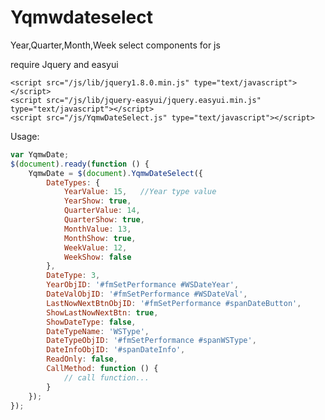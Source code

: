 # Yqmwdateselect
Year,Quarter,Month,Week select components for js


require Jquery and easyui

    <script src="/js/lib/jquery1.8.0.min.js" type="text/javascript"></script>
    <script src="/js/lib/jquery-easyui/jquery.easyui.min.js" type="text/javascript"></script> 
    <script src="/js/YqmwDateSelect.js" type="text/javascript"></script>
    
Usage:

```javascript
var YqmwDate;
$(document).ready(function () {
    YqmwDate = $(document).YqmwDateSelect({
        DateTypes: {
            YearValue: 15,   //Year type value
            YearShow: true,
            QuarterValue: 14,
            QuarterShow: true,
            MonthValue: 13,
            MonthShow: true,
            WeekValue: 12,
            WeekShow: false
        },
        DateType: 3,
        YearObjID: '#fmSetPerformance #WSDateYear',
        DateValObjID: '#fmSetPerformance #WSDateVal',
        LastNowNextBtnObjID: '#fmSetPerformance #spanDateButton',
        ShowLastNowNextBtn: true,
        ShowDateType: false,
        DateTypeName: 'WSType',
        DateTypeObjID: '#fmSetPerformance #spanWSType',
        DateInfoObjID: '#spanDateInfo',
        ReadOnly: false,
        CallMethod: function () {
            // call function...
        }
    });
});
